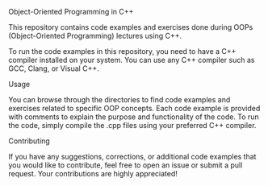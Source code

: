 Object-Oriented Programming in C++

This repository contains code examples and exercises done during OOPs (Object-Oriented Programming) lectures using C++.


To run the code examples in this repository, you need to have a C++ compiler installed on your system. You can use any C++ compiler such as GCC, Clang, or Visual C++.


Usage

You can browse through the directories to find code examples and exercises related to specific OOP concepts. Each code example is provided with comments to explain the purpose and functionality of the code. To run the code, simply compile the .cpp files using your preferred C++ compiler.

Contributing

If you have any suggestions, corrections, or additional code examples that you would like to contribute, feel free to open an issue or submit a pull request. Your contributions are highly appreciated!
